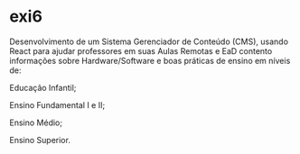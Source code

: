 # exi6
Desenvolvimento de um Sistema Gerenciador de Conteúdo (CMS), usando React para ajudar professores em suas Aulas Remotas e EaD contento informações sobre Hardware/Software e boas práticas de ensino em níveis de:

Educação Infantil;

Ensino Fundamental I e II;

Ensino Médio;

Ensino Superior.
